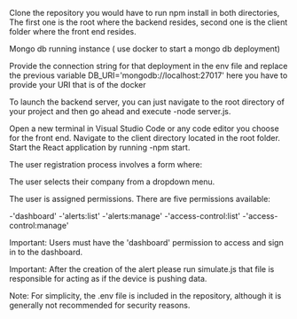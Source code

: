 Clone the repository
you would have to run npm install in both directories, The first one is the root where the backend resides, second one is the client folder where the front end resides. 

Mongo db  running instance ( use docker to start a mongo db deployment)

Provide the connection string for that deployment in the env file and replace the previous variable DB_URI='mongodb://localhost:27017' here you have to provide your URI that is of the docker 

To launch the backend server, you can just navigate to the root directory of your project and then go ahead and execute 
-node server.js.

Open a new terminal in Visual Studio Code or any code editor you choose for the front end. Navigate to the client directory located in the root folder. Start the React application by running 
-npm start.

The user registration process involves a form where:

The user selects their company from a dropdown menu.

The user is assigned permissions. There are five permissions available:

-'dashboard'
-'alerts:list'
-'alerts:manage'
-'access-control:list'
-'access-control:manage'

Important: Users must have the 'dashboard' permission to access and sign in to the dashboard.

Important: After the creation of the alert please run simulate.js that file is responsible for acting as if the device is pushing data. 

Note: For simplicity, the .env file is included in the repository, although it is generally not recommended for security reasons.



